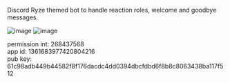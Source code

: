 Discord Ryze themed bot to handle reaction roles, welcome and goodbye messages.

![image](https://github.com/user-attachments/assets/452f37a4-6050-4b49-9e3c-2de174a28b18)
![image](https://github.com/user-attachments/assets/c4092b66-1d58-4c59-8551-fe02814d31dd)


permission int: 268437568   
app id: 1361683977420804216   
pub key: 61c98adb449b44582f8f176dacdc4dd0394dbcfdbd6f8b8c8063438ba117f512   
